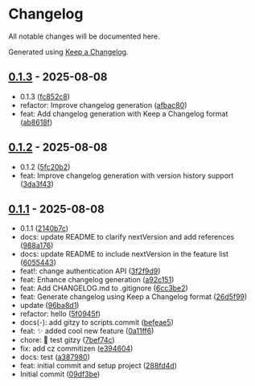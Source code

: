 # Changelog

All notable changes will be documented here.

Generated using [Keep a Changelog](https://keepachangelog.com).

## [0.1.3] - 2025-08-08

- 0.1.3 ([fc852c8](https://github.com/jlongyam/repo/commit/fc852c8))
- refactor: Improve changelog generation ([afbac80](https://github.com/jlongyam/repo/commit/afbac80))
- feat: Add changelog generation with Keep a Changelog format ([ab8618f](https://github.com/jlongyam/repo/commit/ab8618f))

## [0.1.2] - 2025-08-08

- 0.1.2 ([5fc20b2](https://github.com/jlongyam/repo/commit/5fc20b2))
- feat: Improve changelog generation with version history support ([3da3f43](https://github.com/jlongyam/repo/commit/3da3f43))

## [0.1.1] - 2025-08-08

- 0.1.1 ([2140b7c](https://github.com/jlongyam/repo/commit/2140b7c))
- docs: update README to clarify nextVersion and add references ([988a176](https://github.com/jlongyam/repo/commit/988a176))
- docs: update README to include nextVersion in the feature list ([6055443](https://github.com/jlongyam/repo/commit/6055443))
- feat!: change authentication API ([3f2f9d9](https://github.com/jlongyam/repo/commit/3f2f9d9))
- feat: Enhance changelog generation ([a92c151](https://github.com/jlongyam/repo/commit/a92c151))
- feat: Add CHANGELOG.md to .gitignore ([6cc3be2](https://github.com/jlongyam/repo/commit/6cc3be2))
- feat: Generate changelog using Keep a Changelog format ([26d5f99](https://github.com/jlongyam/repo/commit/26d5f99))
- update ([96ba8d1](https://github.com/jlongyam/repo/commit/96ba8d1))
- refactor: hello ([5f0945f](https://github.com/jlongyam/repo/commit/5f0945f))
- docs(-): add gitzy to scripts.commit ([befeae5](https://github.com/jlongyam/repo/commit/befeae5))
- feat: ✨ added cool new feature ([0a11ff6](https://github.com/jlongyam/repo/commit/0a11ff6))
- chore: 🤖 test gitzy ([7bef74c](https://github.com/jlongyam/repo/commit/7bef74c))
- fix: add cz commitizen ([e394604](https://github.com/jlongyam/repo/commit/e394604))
- docs: test ([a387980](https://github.com/jlongyam/repo/commit/a387980))
- feat: initial commit and setup project ([288fd4d](https://github.com/jlongyam/repo/commit/288fd4d))
- Initial commit ([09df3be](https://github.com/jlongyam/repo/commit/09df3be))

[Unreleased]: https://github.com/jlongyam/repo/compare/v0.1.3...HEAD
[0.1.3]: https://github.com/jlongyam/repo/compare/v0.1.2...v0.1.3
[0.1.2]: https://github.com/jlongyam/repo/compare/v0.1.1...v0.1.2
[0.1.1]: https://github.com/jlongyam/repo/compare/vHEAD...v0.1.1
